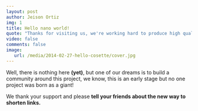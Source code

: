 ```yaml
---
layout: post
author: Jeison Ortiz
img: 1
title: Hello nano world!
quote: "Thanks for visiting us, we're working hard to produce high quality content for you."
video: false
comments: false
image:
   url: /media/2014-02-27-hello-cosette/cover.jpg
---
```

Well, there is nothing here **(yet)**, but one of our dreams is to build a community around this project, we know, this is an early stage but no one project was born as a giant!

We thank your support and please **tell your friends about the new way to shorten links.**